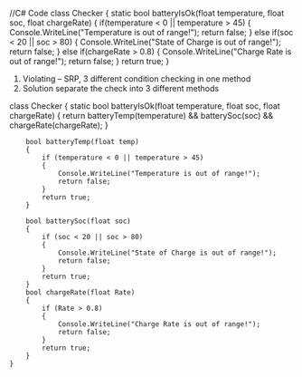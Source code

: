
//C# Code
class Checker
{
    static bool batteryIsOk(float temperature, float soc, float chargeRate) {
        if(temperature < 0 || temperature > 45) {
            Console.WriteLine("Temperature is out of range!");
            return false;
        } else if(soc < 20 || soc > 80) {
            Console.WriteLine("State of Charge is out of range!");
            return false;
        } else if(chargeRate > 0.8) {
            Console.WriteLine("Charge Rate is out of range!");
            return false;
        }
        return true;
    }
    
1.	Violating – SRP, 3 different condition checking in one method
2.	Solution separate the check into 3 different methods

class Checker
    {
        static bool batteryIsOk(float temperature, float soc, float chargeRate)
        {
            return batteryTemp(temperature) && batterySoc(soc) && chargeRate(chargeRate);
        }

        bool batteryTemp(float temp)
        {
            if (temperature < 0 || temperature > 45)
            {
                Console.WriteLine("Temperature is out of range!");
                return false;
            }
            return true;
        }

        bool batterySoc(float soc)
        {
            if (soc < 20 || soc > 80)
            {
                Console.WriteLine("State of Charge is out of range!");
                return false;
            }
            return true;
        }
        bool chargeRate(float Rate)
        {
            if (Rate > 0.8)
            {
                Console.WriteLine("Charge Rate is out of range!");
                return false;
            }
            return true;
        }
    }

